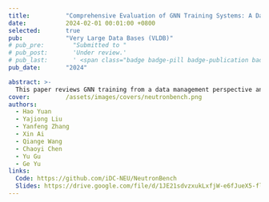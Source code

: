 ```yaml
---
title:          "Comprehensive Evaluation of GNN Training Systems: A Data Management Perspective"
date:           2024-02-01 00:01:00 +0800
selected:       true
pub:            "Very Large Data Bases (VLDB)"
# pub_pre:        "Submitted to "
# pub_post:       'Under review.'
# pub_last:       ' <span class="badge badge-pill badge-publication badge-success">Spotlight</span>'
pub_date:       "2024"

abstract: >-
  This paper reviews GNN training from a data management perspective and provides a comprehensive analysis and evaluation of the representative approaches. We conduct extensive experiments on various benchmark datasets and show many interesting and valuable results. We also provide some practical tips learned from these experiments, which are helpful for designing GNN training systems in the future.
cover:          /assets/images/covers/neutronbench.png
authors:
  - Hao Yuan
  - Yajiong Liu
  - Yanfeng Zhang
  - Xin Ai
  - Qiange Wang
  - Chaoyi Chen
  - Yu Gu
  - Ge Yu
links:
  Code: https://github.com/iDC-NEU/NeutronBench
  Slides: https://drive.google.com/file/d/1JE21sdvzxukLxfjW-e6fJueX5-flHx3r
---
```


